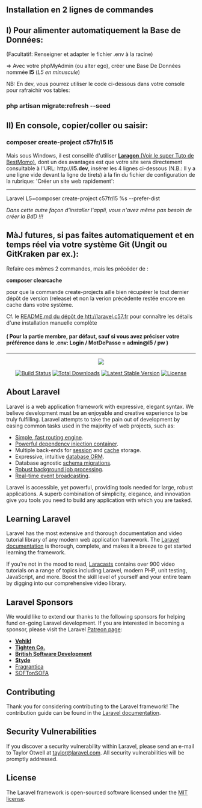 
Installation en 2 lignes de commandes
----
##  I) Pour alimenter automatiquement la Base de Données:
(Facultatif: Renseigner et adapter le fichier .env à la racine)

=> Avec votre phpMyAdmin (ou alter ego), créer une Base De Données nommée **l5** (*L5 en minuscule*)

NB: En dev, vous pourrez utiliser le code ci-dessous dans votre console pour rafraichir vos tables:
### **php artisan migrate:refresh --seed**

## II) En console, copier/coller ou saisir:

### **composer create-project c57fr/l5 l5**

Mais sous Windows, il est conseillé d'utiliser [**Laragon** (Voir le super Tuto de BestMomo)](http://laravel.sillo.org/cours-laravel-5-3-les-bases-un-environnement-de-developpement), dont un des avantages est que votre site sera directement consultable à l'URL: http://**l5.dev**,  insérer les 4 lignes ci-dessous (N.B.: Il y a une ligne vide devant la ligne de tirets) à la fin du fichier de configuration de la rubrique: 'Créer un site web rapidement':


------------------------------------------------------

Laravel L5=composer create-project c57fr/l5 %s --prefer-dist

*Dans cette autre façon d'installer l'appli, vous n'avez même pas besoin de créer la BdD !!!*


## MàJ futures, si pas faites automatiquement et en temps réel via votre système Git (Ungit ou GitKraken par ex.):

 Refaire ces mêmes 2 commandes, mais les précéder de :

**composer clearcache**

pour que la commande create-projects aille bien récupérer le tout dernier dépôt de version (release) et non la verion précédente restée encore en cache dans votre système.


Cf. le [README.md du dépôt de htt://laravel.c57.fr](https://github.com/c57fr/laravel/blob/master/readme.md) pour connaître les détails d'une installation manuelle complète

#### ( Pour la partie membre, par défaut, sauf si vous avez préciser votre préférence dans le .env: Login / MotDePasse = admin@l5 / pw )

----

<p align="center"><img src="https://laravel.com/assets/img/components/logo-laravel.svg"></p>

<p align="center">
<a href="https://travis-ci.org/laravel/framework"><img src="https://travis-ci.org/laravel/framework.svg" alt="Build Status"></a>
<a href="https://packagist.org/packages/laravel/framework"><img src="https://poser.pugx.org/laravel/framework/d/total.svg" alt="Total Downloads"></a>
<a href="https://packagist.org/packages/laravel/framework"><img src="https://poser.pugx.org/laravel/framework/v/stable.svg" alt="Latest Stable Version"></a>
<a href="https://packagist.org/packages/laravel/framework"><img src="https://poser.pugx.org/laravel/framework/license.svg" alt="License"></a>
</p>

## About Laravel

Laravel is a web application framework with expressive, elegant syntax. We believe development must be an enjoyable and creative experience to be truly fulfilling. Laravel attempts to take the pain out of development by easing common tasks used in the majority of web projects, such as:

- [Simple, fast routing engine](https://laravel.com/docs/routing).
- [Powerful dependency injection container](https://laravel.com/docs/container).
- Multiple back-ends for [session](https://laravel.com/docs/session) and [cache](https://laravel.com/docs/cache) storage.
- Expressive, intuitive [database ORM](https://laravel.com/docs/eloquent).
- Database agnostic [schema migrations](https://laravel.com/docs/migrations).
- [Robust background job processing](https://laravel.com/docs/queues).
- [Real-time event broadcasting](https://laravel.com/docs/broadcasting).

Laravel is accessible, yet powerful, providing tools needed for large, robust applications. A superb combination of simplicity, elegance, and innovation give you tools you need to build any application with which you are tasked.

## Learning Laravel

Laravel has the most extensive and thorough documentation and video tutorial library of any modern web application framework. The [Laravel documentation](https://laravel.com/docs) is thorough, complete, and makes it a breeze to get started learning the framework.

If you're not in the mood to read, [Laracasts](https://laracasts.com) contains over 900 video tutorials on a range of topics including Laravel, modern PHP, unit testing, JavaScript, and more. Boost the skill level of yourself and your entire team by digging into our comprehensive video library.

## Laravel Sponsors

We would like to extend our thanks to the following sponsors for helping fund on-going Laravel development. If you are interested in becoming a sponsor, please visit the Laravel [Patreon page](http://patreon.com/taylorotwell):

- **[Vehikl](http://vehikl.com)**
- **[Tighten Co.](https://tighten.co)**
- **[British Software Development](https://www.britishsoftware.co)**
- **[Styde](https://styde.net)**
- [Fragrantica](https://www.fragrantica.com)
- [SOFTonSOFA](https://softonsofa.com/)

## Contributing

Thank you for considering contributing to the Laravel framework! The contribution guide can be found in the [Laravel documentation](http://laravel.com/docs/contributions).

## Security Vulnerabilities

If you discover a security vulnerability within Laravel, please send an e-mail to Taylor Otwell at taylor@laravel.com. All security vulnerabilities will be promptly addressed.

## License

The Laravel framework is open-sourced software licensed under the [MIT license](http://opensource.org/licenses/MIT).
